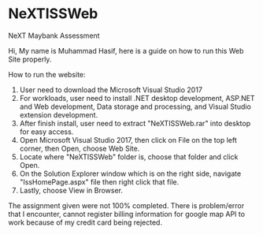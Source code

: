 # NeXTISSWeb
 NeXT Maybank Assessment
 
Hi, My name is Muhammad Hasif, here is a guide on how to run this Web Site properly.

How to run the website:
1) User need to download the Microsoft Visual Studio 2017
2) For workloads, user need to install .NET desktop development, ASP.NET and Web development, Data storage and processing, and Visual Studio extension development.
3) After finish install, user need to extract "NeXTISSWeb.rar" into desktop for easy access.
4) Open Microsoft Visual Studio 2017, then click on File on the top left corner, then Open, choose Web Site. 
5) Locate where "NeXTISSWeb" folder is, choose that folder and click Open.
6) On the Solution Explorer window which is on the right side, navigate "IssHomePage.aspx" file then right click that file.
7) Lastly, choose View in Browser.

The assignment given were not 100% completed. There is problem/error that I encounter, cannot register billing information for google map API to work because of my credit card being rejected. 
